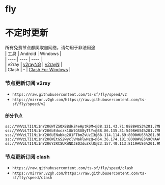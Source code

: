 # fly
# 不定时更新
所有免费节点都爬取自网络，请勿用于非法用途  
|  工具  | Android  | Windows  |  
|  ----  | ----   | ----  |  
| v2ray  | [v2rayNG](https://github.com/2dust/v2rayNG/releases) | [v2rayN](https://github.com/2dust/v2rayN/releases) |  
| Clash  | - | [Clash For Windows](https://github.com/2dust/clashN/releases) | 
  
### 节点更新订阅  v2ray
- `https://raw.githubusercontent.com/ts-sf/fly/speed/v2`  
- `https://mirror.v2gh.com/https://raw.githubusercontent.com/ts-sf/fly/speed/v2`  

#### 部分节点  
``` 
ss://YWVzLTI1Ni1nY206WTZSOXBBdHZ4eHptR0M=@38.121.43.71:8888#US3%201.7MB%2Fs
ss://YWVzLTI1Ni1nY206bEdxczk1UWtGSG8yTlY=@38.86.135.31:5498#US4%201.7MB%2Fs
ss://YWVzLTI1Ni1nY206UENubkg2U1FTbmZvUzI3@38.114.114.69:8090#US5%201.9MB%2Fs
ss://YWVzLTI1Ni1nY206WEtGS2wyclVMaklwNzQ=@54.36.174.181:8008#%E6%9C%AA%E7%9F%A510%201.8MB%2Fs
ss://YWVzLTI1Ni1nY206Y2RCSURWNDJEQ3duZklO@23.157.40.113:8119#US6%201.9MB%2Fs
```
### 节点更新订阅  clash
- `https://raw.githubusercontent.com/ts-sf/fly/speed/clash`  
- `https://mirror.v2gh.com/https://raw.githubusercontent.com/ts-sf/fly/speed/clash`  


